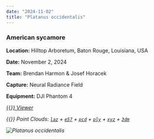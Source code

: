 ```yaml
---
date: "2024-11-02"
title: "Platanus occidentalis"
---
```


### American sycamore

**Location:** Hilltop Arboretum, Baton Rouge, Louisiana, USA

**Date:** November 2, 2024

**Team:** Brendan Harmon & Josef Horacek

**Capture:** Neural Radiance Field

**Equipment:** DJI Phantom 4

[{{<i class="fas fa-braille">}} Viewer](https://xyz.cct.lsu.edu/data/cloud-forest/platanus-occidentalis-01/platanus-occidentalis-01.html "Platanus occidentalis viewer")

{{<i class="ms ms-database">}} Point Clouds:
[``laz``](https://xyz.cct.lsu.edu/data/cloud-forest/platanus-occidentalis-01/platanus-occidentalis-01.laz "Platanus occidentalis LAZ")
+ 
[``e57``](https://xyz.cct.lsu.edu/data/cloud-forest/platanus-occidentalis-01/platanus-occidentalis-01.e57 "Platanus occidentalis E57")
+ 
[``pcd``](https://xyz.cct.lsu.edu/data/cloud-forest/platanus-occidentalis-01/platanus-occidentalis-01.pcd "Platanus occidentalis PCD")
+ 
[``ply``](https://xyz.cct.lsu.edu/data/cloud-forest/platanus-occidentalis-01/platanus-occidentalis-01.ply "Platanus occidentalis PLY")
+ 
[``xyz``](https://xyz.cct.lsu.edu/data/cloud-forest/platanus-occidentalis-01/platanus-occidentalis-01.xyz "Platanus occidentalis XYZ")
+ 
[``3dm``](https://xyz.cct.lsu.edu/data/cloud-forest/platanus-occidentalis-01/platanus-occidentalis-01.3dm "Platanus occidentalis 3DM")

![Platanus occidentalis](../platanus-occidentalis-01.webp)
